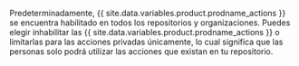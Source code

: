 Predeterminadamente, {{ site.data.variables.product.prodname_actions }} se encuentra habilitado en todos los repositorios y organizaciones. Puedes elegir inhabilitar las {{ site.data.variables.product.prodname_actions }} o limitarlas para las acciones privadas únicamente, lo cual significa que las personas solo podrá utilizar las acciones que existan en tu repositorio.
